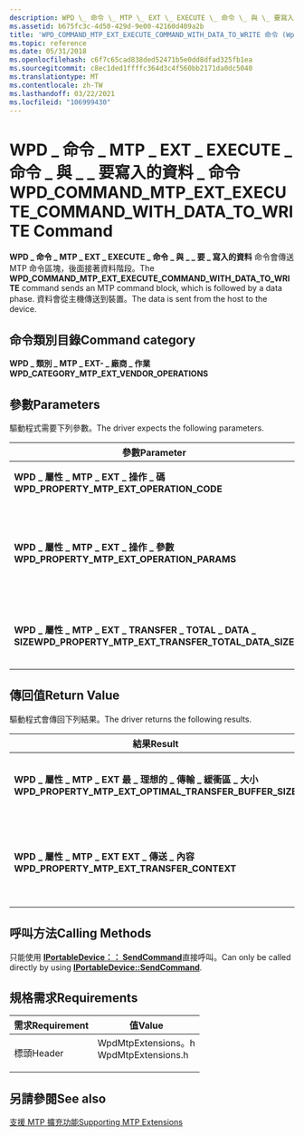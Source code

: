 ```yaml
---
description: WPD \_ 命令 \_ MTP \_ EXT \_ EXECUTE \_ 命令 \_ 與 \_ 要寫入的資料 \_ \_ 命令會傳送 MTP 命令區塊，後面接著資料階段。 資料會從主機傳送到裝置。
ms.assetid: b675fc3c-4d50-429d-9e00-42160d409a2b
title: 'WPD_COMMAND_MTP_EXT_EXECUTE_COMMAND_WITH_DATA_TO_WRITE 命令 (WpdMtpExtensions .h) '
ms.topic: reference
ms.date: 05/31/2018
ms.openlocfilehash: c6f7c65cad838ded52471b5e0dd8dfad325fb1ea
ms.sourcegitcommit: c8ec1ded1ffffc364d3c4f560bb2171da0dc5040
ms.translationtype: MT
ms.contentlocale: zh-TW
ms.lasthandoff: 03/22/2021
ms.locfileid: "106999430"
---
```

# <a name="wpd_command_mtp_ext_execute_command_with_data_to_write-command"></a><span data-ttu-id="90dc3-104">WPD \_ 命令 \_ MTP \_ EXT \_ EXECUTE \_ 命令 \_ 與 \_ \_ 要寫入的資料 \_ 命令</span><span class="sxs-lookup"><span data-stu-id="90dc3-104">WPD\_COMMAND\_MTP\_EXT\_EXECUTE\_COMMAND\_WITH\_DATA\_TO\_WRITE Command</span></span>

<span data-ttu-id="90dc3-105">**WPD \_ 命令 \_ MTP \_ EXT \_ EXECUTE \_ 命令 \_ 與 \_ \_ 要 \_ 寫入的資料** 命令會傳送 MTP 命令區塊，後面接著資料階段。</span><span class="sxs-lookup"><span data-stu-id="90dc3-105">The **WPD\_COMMAND\_MTP\_EXT\_EXECUTE\_COMMAND\_WITH\_DATA\_TO\_WRITE** command sends an MTP command block, which is followed by a data phase.</span></span> <span data-ttu-id="90dc3-106">資料會從主機傳送到裝置。</span><span class="sxs-lookup"><span data-stu-id="90dc3-106">The data is sent from the host to the device.</span></span>

## <a name="command-category"></a><span data-ttu-id="90dc3-107">命令類別目錄</span><span class="sxs-lookup"><span data-stu-id="90dc3-107">Command category</span></span>

<span data-ttu-id="90dc3-108">**WPD \_ 類別 \_ MTP \_ EXT- \_ 廠商 \_ 作業**</span><span class="sxs-lookup"><span data-stu-id="90dc3-108">**WPD\_CATEGORY\_MTP\_EXT\_VENDOR\_OPERATIONS**</span></span>

## <a name="parameters"></a><span data-ttu-id="90dc3-109">參數</span><span class="sxs-lookup"><span data-stu-id="90dc3-109">Parameters</span></span>

<span data-ttu-id="90dc3-110">驅動程式需要下列參數。</span><span class="sxs-lookup"><span data-stu-id="90dc3-110">The driver expects the following parameters.</span></span>



| <span data-ttu-id="90dc3-111">參數</span><span class="sxs-lookup"><span data-stu-id="90dc3-111">Parameter</span></span>                                                | <span data-ttu-id="90dc3-112">VarType</span><span class="sxs-lookup"><span data-stu-id="90dc3-112">VarType</span></span> | <span data-ttu-id="90dc3-113">Description</span><span class="sxs-lookup"><span data-stu-id="90dc3-113">Description</span></span>                                                                                                                             |
|----------------------------------------------------------|---------|-----------------------------------------------------------------------------------------------------------------------------------------|
| <span data-ttu-id="90dc3-114">**WPD \_ 屬性 \_ MTP \_ EXT \_ 操作 \_ 碼**</span><span class="sxs-lookup"><span data-stu-id="90dc3-114">**WPD\_PROPERTY\_MTP\_EXT\_OPERATION\_CODE**</span></span>             | <span data-ttu-id="90dc3-115">VT \_ UI4</span><span class="sxs-lookup"><span data-stu-id="90dc3-115">VT\_UI4</span></span> | <span data-ttu-id="90dc3-116">必要。</span><span class="sxs-lookup"><span data-stu-id="90dc3-116">Required.</span></span> <span data-ttu-id="90dc3-117">識別廠商延伸的 MTP 作業程式碼。</span><span class="sxs-lookup"><span data-stu-id="90dc3-117">Identifies a vendor-extended MTP operation code.</span></span>                                                                              |
| <span data-ttu-id="90dc3-118">**WPD \_ 屬性 \_ MTP \_ EXT \_ 操作 \_ 參數**</span><span class="sxs-lookup"><span data-stu-id="90dc3-118">**WPD\_PROPERTY\_MTP\_EXT\_OPERATION\_PARAMS**</span></span>           | <span data-ttu-id="90dc3-119">VT \_ UI4</span><span class="sxs-lookup"><span data-stu-id="90dc3-119">VT\_UI4</span></span> | <span data-ttu-id="90dc3-120">必要。</span><span class="sxs-lookup"><span data-stu-id="90dc3-120">Required.</span></span> <span data-ttu-id="90dc3-121">**IPortableDevicePropVariantCollection** 集合，識別廠商作業程式碼的必要參數。</span><span class="sxs-lookup"><span data-stu-id="90dc3-121">An **IPortableDevicePropVariantCollection** collection that identifies the required parameters for the vendor operation code.</span></span> |
| <span data-ttu-id="90dc3-122">**WPD \_ 屬性 \_ MTP \_ EXT \_ TRANSFER \_ TOTAL \_ DATA \_ SIZE**</span><span class="sxs-lookup"><span data-stu-id="90dc3-122">**WPD\_PROPERTY\_MTP\_EXT\_TRANSFER\_TOTAL\_DATA\_SIZE**</span></span> | <span data-ttu-id="90dc3-123">VT \_ UI8</span><span class="sxs-lookup"><span data-stu-id="90dc3-123">VT\_UI8</span></span> | <span data-ttu-id="90dc3-124">必要項。指定要傳送至裝置的資料大小總計（以位元組為單位），不包括任何額外負荷。</span><span class="sxs-lookup"><span data-stu-id="90dc3-124">Required.Specifies the total data size, in bytes, excluding any overhead, to be sent to device.</span></span>                                         |



 

## <a name="return-value"></a><span data-ttu-id="90dc3-125">傳回值</span><span class="sxs-lookup"><span data-stu-id="90dc3-125">Return Value</span></span>

<span data-ttu-id="90dc3-126">驅動程式會傳回下列結果。</span><span class="sxs-lookup"><span data-stu-id="90dc3-126">The driver returns the following results.</span></span>



| <span data-ttu-id="90dc3-127">結果</span><span class="sxs-lookup"><span data-stu-id="90dc3-127">Result</span></span>                                                       | <span data-ttu-id="90dc3-128">VarType</span><span class="sxs-lookup"><span data-stu-id="90dc3-128">VarType</span></span>    | <span data-ttu-id="90dc3-129">Description</span><span class="sxs-lookup"><span data-stu-id="90dc3-129">Description</span></span>                                                                        |
|--------------------------------------------------------------|------------|------------------------------------------------------------------------------------|
| <span data-ttu-id="90dc3-130">**WPD \_ 屬性 \_ MTP \_ EXT 最 \_ 理想的 \_ 傳輸 \_ 緩衝區 \_ 大小**</span><span class="sxs-lookup"><span data-stu-id="90dc3-130">**WPD\_PROPERTY\_MTP\_EXT\_OPTIMAL\_TRANSFER\_BUFFER\_SIZE**</span></span> | <span data-ttu-id="90dc3-131">VT \_ UI4</span><span class="sxs-lookup"><span data-stu-id="90dc3-131">VT\_UI4</span></span>    | <span data-ttu-id="90dc3-132">必要。</span><span class="sxs-lookup"><span data-stu-id="90dc3-132">Required.</span></span> <span data-ttu-id="90dc3-133">指定傳輸緩衝區的最佳大小。</span><span class="sxs-lookup"><span data-stu-id="90dc3-133">Specifies the optimal size of the transfer buffer.</span></span>                       |
| <span data-ttu-id="90dc3-134">**WPD \_ 屬性 \_ MTP \_ EXT EXT \_ 傳送 \_ 內容**</span><span class="sxs-lookup"><span data-stu-id="90dc3-134">**WPD\_PROPERTY\_MTP\_EXT\_TRANSFER\_CONTEXT**</span></span>               | <span data-ttu-id="90dc3-135">VT \_ LPWSTR</span><span class="sxs-lookup"><span data-stu-id="90dc3-135">VT\_LPWSTR</span></span> | <span data-ttu-id="90dc3-136">選擇性。</span><span class="sxs-lookup"><span data-stu-id="90dc3-136">Optional.</span></span> <span data-ttu-id="90dc3-137">驅動程式用來進行後續資料傳輸的內容識別碼。</span><span class="sxs-lookup"><span data-stu-id="90dc3-137">A context identifier that the driver uses for subsequent data transfers.</span></span> |



 

## <a name="calling-methods"></a><span data-ttu-id="90dc3-138">呼叫方法</span><span class="sxs-lookup"><span data-stu-id="90dc3-138">Calling Methods</span></span>

<span data-ttu-id="90dc3-139">只能使用 [**IPortableDevice：： SendCommand**](/windows/desktop/api/PortableDeviceApi/nf-portabledeviceapi-iportabledevice-sendcommand)直接呼叫。</span><span class="sxs-lookup"><span data-stu-id="90dc3-139">Can only be called directly by using [**IPortableDevice::SendCommand**](/windows/desktop/api/PortableDeviceApi/nf-portabledeviceapi-iportabledevice-sendcommand).</span></span>

## <a name="requirements"></a><span data-ttu-id="90dc3-140">規格需求</span><span class="sxs-lookup"><span data-stu-id="90dc3-140">Requirements</span></span>



| <span data-ttu-id="90dc3-141">需求</span><span class="sxs-lookup"><span data-stu-id="90dc3-141">Requirement</span></span> | <span data-ttu-id="90dc3-142">值</span><span class="sxs-lookup"><span data-stu-id="90dc3-142">Value</span></span> |
|-------------------|-----------------------------------------------------------------------------------------------|
| <span data-ttu-id="90dc3-143">標頭</span><span class="sxs-lookup"><span data-stu-id="90dc3-143">Header</span></span><br/> | <dl> <span data-ttu-id="90dc3-144"><dt>WpdMtpExtensions。h</dt></span><span class="sxs-lookup"><span data-stu-id="90dc3-144"><dt>WpdMtpExtensions.h</dt></span></span> </dl> |



## <a name="see-also"></a><span data-ttu-id="90dc3-145">另請參閱</span><span class="sxs-lookup"><span data-stu-id="90dc3-145">See also</span></span>

<dl> <dt>

[<span data-ttu-id="90dc3-146">支援 MTP 擴充功能</span><span class="sxs-lookup"><span data-stu-id="90dc3-146">Supporting MTP Extensions</span></span>](supporting-mtp-extensions.md)
</dt> </dl>

 

 




